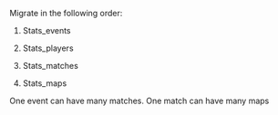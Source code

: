 Migrate in the following order:

1. Stats_events

2. Stats_players

3. Stats_matches

4. Stats_maps


One event can have many matches. One match can have many maps
